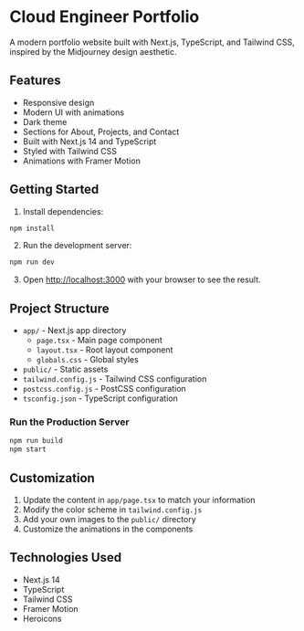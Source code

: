 # Cloud Engineer Portfolio

A modern portfolio website built with Next.js, TypeScript, and Tailwind CSS, inspired by the Midjourney design aesthetic.

## Features

- Responsive design
- Modern UI with animations
- Dark theme
- Sections for About, Projects, and Contact
- Built with Next.js 14 and TypeScript
- Styled with Tailwind CSS
- Animations with Framer Motion

## Getting Started

1. Install dependencies:
```bash
npm install
```

2. Run the development server:
```bash
npm run dev
```

3. Open [http://localhost:3000](http://localhost:3000) with your browser to see the result.

## Project Structure

- `app/` - Next.js app directory
  - `page.tsx` - Main page component
  - `layout.tsx` - Root layout component
  - `globals.css` - Global styles
- `public/` - Static assets
- `tailwind.config.js` - Tailwind CSS configuration
- `postcss.config.js` - PostCSS configuration
- `tsconfig.json` - TypeScript configuration

### Run the Production Server

```bash
npm run build
npm start
```

## Customization

1. Update the content in `app/page.tsx` to match your information
2. Modify the color scheme in `tailwind.config.js`
3. Add your own images to the `public/` directory
4. Customize the animations in the components

## Technologies Used

- Next.js 14
- TypeScript
- Tailwind CSS
- Framer Motion
- Heroicons 

